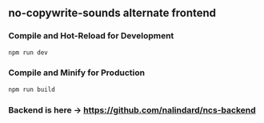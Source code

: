 ## no-copywrite-sounds alternate frontend


### Compile and Hot-Reload for Development

```sh
npm run dev
```

### Compile and Minify for Production

```sh
npm run build
```

### Backend is here -> https://github.com/nalindard/ncs-backend
